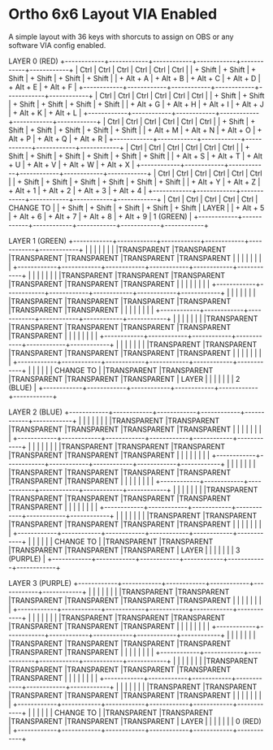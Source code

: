#  Ortho 6x6 Layout VIA Enabled

A simple layout with 36 keys with shorcuts to assign on OBS or any software
VIA config enabled.

LAYER 0 (RED)
+------------+------------+------------+------------+------------+------------+
|    Ctrl    |    Ctrl    |    Ctrl    |    Ctrl    |    Ctrl    |    Ctrl    |
| + Shift    | + Shift    | + Shift    | + Shift    | + Shift    | + Shift    |
| + Alt + A  | + Alt + B  | + Alt + C  | + Alt + D  | + Alt + E  | + Alt + F  |
+------------+------------+------------+------------+------------+------------+
|    Ctrl    |    Ctrl    |    Ctrl    |    Ctrl    |    Ctrl    |    Ctrl    |
| + Shift    | + Shift    | + Shift    | + Shift    | + Shift    | + Shift    |
| + Alt + G  | + Alt + H  | + Alt + I  | + Alt + J  | + Alt + K  | + Alt + L  |
+------------+------------+------------+------------+------------+------------+
|    Ctrl    |    Ctrl    |    Ctrl    |    Ctrl    |    Ctrl    |    Ctrl    |
| + Shift    | + Shift    | + Shift    | + Shift    | + Shift    | + Shift    |
| + Alt + M  | + Alt + N  | + Alt + O  | + Alt + P  | + Alt + Q  | + Alt + R  |
+------------+------------+------------+------------+------------+------------+
|    Ctrl    |    Ctrl    |    Ctrl    |    Ctrl    |    Ctrl    |    Ctrl    |
| + Shift    | + Shift    | + Shift    | + Shift    | + Shift    | + Shift    |
| + Alt + S  | + Alt + T  | + Alt + U  | + Alt + V  | + Alt + W  | + Alt + X  |
+------------+------------+------------+------------+------------+------------+
|    Ctrl    |    Ctrl    |    Ctrl    |    Ctrl    |    Ctrl    |    Ctrl    |
| + Shift    | + Shift    | + Shift    | + Shift    | + Shift    | + Shift    |
| + Alt + Y  | + Alt + Z  | + Alt + 1  | + Alt + 2  | + Alt + 3  | + Alt + 4  |
+------------+------------+------------+------------+------------+------------+
|    Ctrl    |    Ctrl    |    Ctrl    |    Ctrl    |    Ctrl    | CHANGE TO  |
| + Shift    | + Shift    | + Shift    | + Shift    | + Shift    |   LAYER    |
| + Alt + 5  | + Alt + 6  | + Alt + 7  | + Alt + 8  | + Alt + 9  |  1 (GREEN) |
+------------+------------+------------+------------+------------+------------+


LAYER 1 (GREEN)
+------------+------------+------------+------------+------------+------------+
|            |            |            |            |            |            |
|TRANSPARENT |TRANSPARENT |TRANSPARENT |TRANSPARENT |TRANSPARENT |TRANSPARENT |
|            |            |            |            |            |            |
+------------+------------+------------+------------+------------+------------+
|            |            |            |            |            |            |
|TRANSPARENT |TRANSPARENT |TRANSPARENT |TRANSPARENT |TRANSPARENT |TRANSPARENT |
|            |            |            |            |            |            |
+------------+------------+------------+------------+------------+------------+
|            |            |            |            |            |            |
|TRANSPARENT |TRANSPARENT |TRANSPARENT |TRANSPARENT |TRANSPARENT |TRANSPARENT |
|            |            |            |            |            |            |
+------------+------------+------------+------------+------------+------------+
|            |            |            |            |            |            |
|TRANSPARENT |TRANSPARENT |TRANSPARENT |TRANSPARENT |TRANSPARENT |TRANSPARENT |
|            |            |            |            |            |            |
+------------+------------+------------+------------+------------+------------+
|            |            |            |            |            |            |
|TRANSPARENT |TRANSPARENT |TRANSPARENT |TRANSPARENT |TRANSPARENT |TRANSPARENT |
|            |            |            |            |            |            |
+------------+------------+------------+------------+------------+------------+
|            |            |            |            |            | CHANGE TO  |
|TRANSPARENT |TRANSPARENT |TRANSPARENT |TRANSPARENT |TRANSPARENT |    LAYER   |
|            |            |            |            |            |  2 (BLUE)  |
+------------+------------+------------+------------+------------+------------+


LAYER 2 (BLUE)
+------------+------------+------------+------------+------------+------------+
|            |            |            |            |            |            |
|TRANSPARENT |TRANSPARENT |TRANSPARENT |TRANSPARENT |TRANSPARENT |TRANSPARENT |
|            |            |            |            |            |            |
+------------+------------+------------+------------+------------+------------+
|            |            |            |            |            |            |
|TRANSPARENT |TRANSPARENT |TRANSPARENT |TRANSPARENT |TRANSPARENT |TRANSPARENT |
|            |            |            |            |            |            |
+------------+------------+------------+------------+------------+------------+
|            |            |            |            |            |            |
|TRANSPARENT |TRANSPARENT |TRANSPARENT |TRANSPARENT |TRANSPARENT |TRANSPARENT |
|            |            |            |            |            |            |
+------------+------------+------------+------------+------------+------------+
|            |            |            |            |            |            |
|TRANSPARENT |TRANSPARENT |TRANSPARENT |TRANSPARENT |TRANSPARENT |TRANSPARENT |
|            |            |            |            |            |            |
+------------+------------+------------+------------+------------+------------+
|            |            |            |            |            |            |
|TRANSPARENT |TRANSPARENT |TRANSPARENT |TRANSPARENT |TRANSPARENT |TRANSPARENT |
|            |            |            |            |            |            |
+------------+------------+------------+------------+------------+------------+
|            |            |            |            |            | CHANGE TO  |
|TRANSPARENT |TRANSPARENT |TRANSPARENT |TRANSPARENT |TRANSPARENT |   LAYER    |
|            |            |            |            |            | 3 (PURPLE) |
+------------+------------+------------+------------+------------+------------+


LAYER 3 (PURPLE)
+------------+------------+------------+------------+------------+------------+
|            |            |            |            |            |            |
|TRANSPARENT |TRANSPARENT |TRANSPARENT |TRANSPARENT |TRANSPARENT |TRANSPARENT |
|            |            |            |            |            |            |
+------------+------------+------------+------------+------------+------------+
|            |            |            |            |            |            |
|TRANSPARENT |TRANSPARENT |TRANSPARENT |TRANSPARENT |TRANSPARENT |TRANSPARENT |
|            |            |            |            |            |            |
+------------+------------+------------+------------+------------+------------+
|            |            |            |            |            |            |
|TRANSPARENT |TRANSPARENT |TRANSPARENT |TRANSPARENT |TRANSPARENT |TRANSPARENT |
|            |            |            |            |            |            |
+------------+------------+------------+------------+------------+------------+
|            |            |            |            |            |            |
|TRANSPARENT |TRANSPARENT |TRANSPARENT |TRANSPARENT |TRANSPARENT |TRANSPARENT |
|            |            |            |            |            |            |
+------------+------------+------------+------------+------------+------------+
|            |            |            |            |            |            |
|TRANSPARENT |TRANSPARENT |TRANSPARENT |TRANSPARENT |TRANSPARENT |TRANSPARENT |
|            |            |            |            |            |            |
+------------+------------+------------+------------+------------+------------+
|            |            |            |            |            | CHANGE TO  |
|TRANSPARENT |TRANSPARENT |TRANSPARENT |TRANSPARENT |TRANSPARENT |   LAYER    |
|            |            |            |            |            |  0 (RED)   |
+------------+------------+------------+------------+------------+------------+

